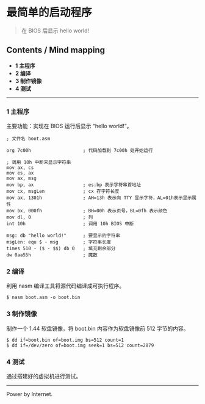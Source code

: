 # 最简单的启动程序
> 在 BIOS 后显示 hello world!

## Contents / Mind mapping
- **1 主程序**
- **2 编译**
- **3 制作镜像**
- **4 测试**

---

### 1 主程序

主要功能：实现在 BIOS 运行后显示 “hello world!”。

```
; 文件名 boot.asm

org 7c00h					; 代码加载到 7c00h 处开始运行

; 调用 10h 中断来显示字符串
mov ax, cs
mov es, ax
mov ax, msg
mov bp, ax					; es:bp 表示字符串首地址
mov cx, msgLen				; cx 存字符长度
mov ax, 1301h				; AH=13h 表示向 TTY 显示字符，AL=01h表示显示属性
mov bx, 000fh				; BH=00h 表示页号，BL=0fh 表示颜色
mov dl, 0					; 列
int 10h						; 调用 10h BIOS 中断

msg: db "hello world!"		; 要显示的字符串
msgLen: equ $ - msg			; 字符串长度
times 510 - ($ - $$) db 0	; 填充剩余部分
dw 0aa55h					; 魔数
```



### 2 编译

利用 nasm 编译工具将源代码编译成可执行程序。

```
$ nasm boot.asm -o boot.bin
```



### 3 制作镜像

制作一个 1.44 软盘镜像，将 boot.bin 内容作为软盘镜像前 512 字节的内容。

```
$ dd if=boot.bin of=boot.img bs=512 count=1
$ dd if=/dev/zero of=boot.img seek=1 bs=512 count=2879
```



### 4 测试

通过搭建好的虚拟机进行测试。



---
Power by Internet.
